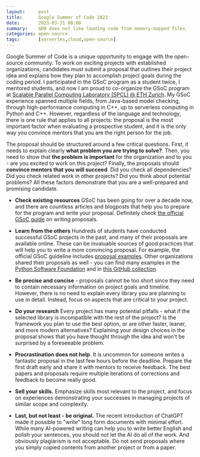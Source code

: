 ```yaml
---
layout:     post
title:      Google Summer of Code 2023
date:       2023-03-31 08:00
summary:    GDB does not like loading code from memory-mapped files.
categories: open-source
tags:       [serverles,cloud,open-source]
---
```


Google Summer of Code is a unique opportunity to engage with the open-source community.
To work on exciting projects with established organizations, candidates must submit a proposal
that outlines their project idea and explains how they plan to accomplish project goals during the coding period.
I participated in the GSoC program as a student twice, I mentored students, and now I am proud
to co-organize the GSoC program at [Scalable Parallel Computing Laboratory (SPCL) @ ETH Zurich](
https://summerofcode.withgoogle.com/programs/2023/organizations/scalable-parallel-computing-laboratory).
My GSoC experience spanned multiple fields, from Java-based model checking,
through high-performance computing in C++, up to serverless computing in Python and C++.
However, regardless of the language and technology, there is one rule that applies to all projects:
the proposal is the most important factor when evaluating a prospective student,
and it is the only way you convince mentors that you are the right person for the job.

The proposal should be structured around a few critical questions. First, it needs to explain
clearly **what problem you are trying to solve?**. Then, you need to show that
**the problem is important** for the organization and to you - are you excited to work on this
project? Finally, the proposals should **convince mentors that you will succeed**. Did you check all dependencies? Did you check related work in other projects? Did you think about potential problems? All these factors demonstrate that you are a well-prepared and promising candidate.

* **Check existing resources** GSoC has been going for over a decade now, and there are countless articles and blogposts
that help you to prepare for the program and write your proposal. Definitely check [the official GSoC guide](https://google.github.io/gsocguides/student/writing-a-proposal) on writing proposals.

* **Learn from the others** Hundreds of students have conducted successful GSoC projects in the past, and many of their proposals are available online. These can be invaluable sources of good practices
that will help you to write a more convincing proposal. For example, the official GSoC guideline includes [proposal examples](https://google.github.io/gsocguides/student/proposal-example-1). Other organizations shared their proposals as well - you can find many examples in the [Python Software Foundation](https://blogs.python-gsoc.org/en/) and in [this GitHub collection](https://github.com/prondubuisi/accepted-gsoc-proposals).

* **Be precise and concise** - proposals cannot be too short since they need to contain necessary information on project goals and timeline. However, there is no need to explain every library you are planning to use in detail. Instead, focus on aspects that are critical to your project.

* **Do your research** Every project has many potential pitfalls - what if the selected library is incompatible with the rest of the project? Is the framework you plan to use the best option, or are other faster, leaner, and more modern alternatives? Explaining your design choices in the proposal shows that you have thought through the idea and won't be surprised by a foreseeable problem.

* **Procrastination does not help**. It is uncommon for someone writes a fantastic proposal in the last few hours before the deadline. Prepare the first draft early and share it with mentors to receive feedback. The best papers and proposals require multiple iterations of corrections and feedback to become really good.

* **Sell your skills.** Emphasize skills most relevant to the project, and focus on experiences demonstrating your successes in managing projects of similar scope and complexity.

* **Last, but not least - be original.** The recent introduction of ChatGPT made it possible to
"write" long form documents with minimal effort. While many AI-powered writing can help you to
write better English and polish your sentences, you should not let the AI do all of the work.
And obviously plagiarism is not acceptable. Do not send proposals where you simply copied
contents from another project or from a paper.

